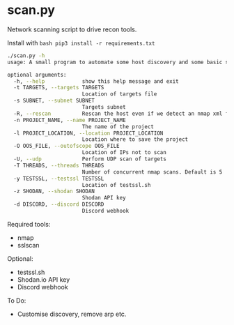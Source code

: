 # scan.py

Network scanning script to drive recon tools.

Install with ```bash pip3 install -r requirements.txt```

```bash
./scan.py -h                                                                                                                                                                                                                       130 ⨯
usage: A small program to automate some host discovery and some basic scanning [-h] [-t TARGETS] [-s SUBNET] [-R] [-n PROJECT_NAME] [-l PROJECT_LOCATION] [-O OOS_FILE] [-U] [-T THREADS] [-y TESTSSL] [-z SHODAN]

optional arguments:
  -h, --help            show this help message and exit
  -t TARGETS, --targets TARGETS
                        Location of targets file
  -s SUBNET, --subnet SUBNET
                        Targets subnet
  -R, --rescan          Rescan the host even if we detect an nmap xml file
  -n PROJECT_NAME, --name PROJECT_NAME
                        The name of the project
  -l PROJECT_LOCATION, --location PROJECT_LOCATION
                        Location where to save the project
  -O OOS_FILE, --outofscope OOS_FILE
                        Location of IPs not to scan
  -U, --udp             Perform UDP scan of targets
  -T THREADS, --threads THREADS
                        Number of concurrent nmap scans. Default is 5
  -y TESTSSL, --testssl TESTSSL
                        Location of testssl.sh
  -z SHODAN, --shodan SHODAN
                        Shodan API key
  -d DISCORD, --discord DISCORD
                        Discord webhook

```

Required tools:

 - nmap
 - sslscan

Optional:
 - testssl.sh
 - Shodan.io API key
 - Discord webhook

To Do:
 - Customise discovery, remove arp etc.


